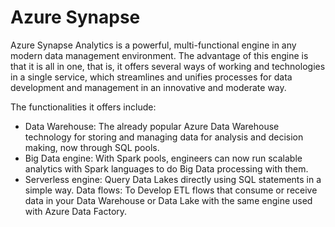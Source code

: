 # Azure Synapse

Azure Synapse Analytics is a powerful, multi-functional engine in any modern data management environment. The advantage of this engine is that it is all in one, that is, it offers several ways of working and technologies in a single service, which streamlines and unifies processes for data development and management in an innovative and moderate way.

The functionalities it offers include:

- Data Warehouse: The already popular Azure Data Warehouse technology for storing and managing data for analysis and decision making, now through SQL pools.
- Big Data engine: With Spark pools, engineers can now run scalable analytics with Spark languages to do Big Data processing with them.
- Serverless engine: Query Data Lakes directly using SQL statements in a simple way.
Data flows: To Develop ETL flows that consume or receive data in your Data Warehouse or Data Lake with the same engine used with Azure Data Factory.

